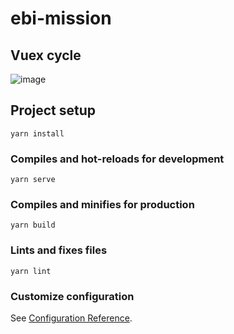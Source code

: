 # ebi-mission

## Vuex cycle
![image](https://user-images.githubusercontent.com/59817080/116510327-b57e1d00-a8ff-11eb-9f42-aefdb647781c.png)

## Project setup
```
yarn install
```

### Compiles and hot-reloads for development
```
yarn serve
```

### Compiles and minifies for production
```
yarn build
```

### Lints and fixes files
```
yarn lint
```

### Customize configuration
See [Configuration Reference](https://cli.vuejs.org/config/).
